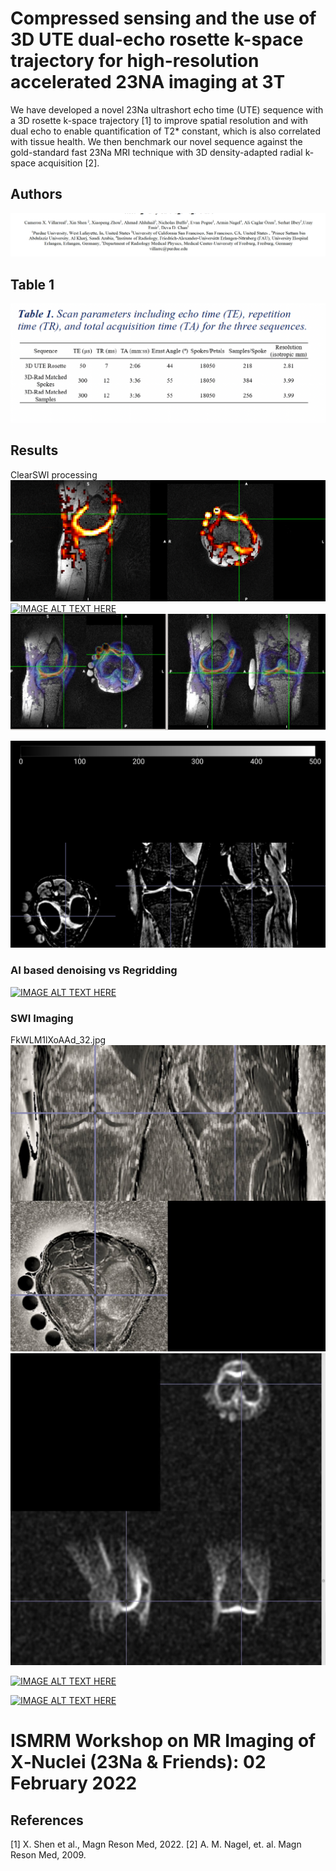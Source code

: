 # Compressed sensing and the use of 3D UTE dual-echo rosette k-space trajectory for high-resolution accelerated 23NA imaging at 3T

We have developed a novel 23Na ultrashort echo time (UTE) sequence with a 3D rosette k-space trajectory [1] to improve spatial resolution and with dual echo to enable quantification of T2* constant, which is also correlated with tissue health. We then benchmark our novel sequence against the gold-standard fast 23Na MRI technique with 3D density-adapted radial k-space acquisition [2].

## Authors

![alt text](https://github.com/uzayemir/23NA-Imaging-3D-UTE-Rosette-/blob/main/authors.png?raw=true)

## Table 1

![alt text](https://github.com/uzayemir/23NA-Imaging-3D-UTE-Rosette-/blob/main/Table1.png?raw=true)

## Results
ClearSWI processing
![alt text](https://github.com/uzayemir/23NA-Imaging-3D-UTE-Rosette-/blob/main/images.png?raw=true)
[![IMAGE ALT TEXT HERE](https://youtu.be/T4NGwJ9wQ_I/0.jpg)](https://youtu.be/T4NGwJ9wQ_I)
![alt text](https://github.com/uzayemir/23NA-Imaging-3D-UTE-Rosette-/blob/main/image2.jpg?raw=true)


![alt text](https://github.com/uzayemir/23NA-Imaging-3D-UTE-Rosette-/blob/main/UTE-MT.png?raw=true)

### AI based denoising vs Regridding

[![IMAGE ALT TEXT HERE](https://img.youtube.com/vi/iPfKV2RqXD4/0.jpg)](https://www.youtube.com/watch?v=iPfKV2RqXD4)


### SWI Imaging 
FkWLM1lXoAAd_32.jpg
![alt text](https://github.com/uzayemir/23NA-Imaging-3D-UTE-Rosette-/blob/main/FkWLM1lXoAAd_32.jpg?raw=true)
![alt text](https://github.com/uzayemir/23NA-Imaging-3D-UTE-Rosette-/blob/main/IMG_4048.jpg?raw=true)

[![IMAGE ALT TEXT HERE](https://img.youtube.com/vi/Z3kach8gSqQ/0.jpg)](https://www.youtube.com/watch?v=Z3kach8gSqQ)


[![IMAGE ALT TEXT HERE](https://img.youtube.com/vi/dsP0y1L1Ieo/0.jpg)](https://www.youtube.com/watch?v=dsP0y1L1Ieo)



# ISMRM Workshop on MR Imaging of X‐Nuclei (23Na & Friends): 02 February 2022
## References 
[1] X. Shen et al., Magn Reson Med, 2022. 
[2] A. M. Nagel, et. al. Magn Reson Med, 2009.
